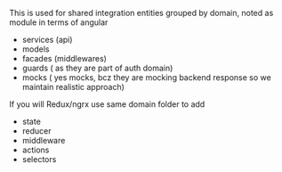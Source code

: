 This is used for shared integration entities grouped by domain, noted as module in terms of angular

- services (api)
- models 
- facades (middlewares)
- guards ( as they are part of auth domain)
- mocks ( yes mocks, bcz they are mocking backend response so we maintain realistic approach)

If you will Redux/ngrx use same domain folder to add
- state
- reducer
- middleware
- actions
- selectors